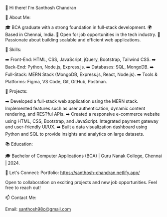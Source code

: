 👋 Hi there! I'm Santhosh Chandran


🌟 About Me:

🎓 BCA graduate with a strong foundation in full-stack development.
🌍 Based in Chennai, India.
💼 Open for job opportunities in the tech industry.
🧠 Passionate about building scalable and efficient web applications.


🔧 Skills:

➡️ Front-End: HTML, CSS, JavaScript, jQuery, Bootstrap, Tailwind CSS.
➡️ Back-End: Python, Node.js, Express.js.
➡️ Databases: SQL, MongoDB.
➡️ Full-Stack: MERN Stack (MongoDB, Express.js, React, Node.js).
➡️ Tools & Platforms: Figma, VS Code, Git, GitHub, Postman.


🚀 Projects:

➡️ Developed a full-stack web application using the MERN stack. Implemented features such as user authentication, dynamic content rendering, and RESTful APIs.
➡️ Created a responsive e-commerce website using HTML, CSS, Bootstrap, and JavaScript. Integrated payment gateway and user-friendly UI/UX.
➡️ Built a data visualization dashboard using Python and SQL to provide insights and analytics on large datasets.


📚 Education:

🎓 Bachelor of Computer Applications (BCA) | Guru Nanak College, Chennai | 2024.

💬 Let's Connect:
Portfolio: https://santhosh-chandran.netlify.app/

Open to collaboration on exciting projects and new job opportunities. Feel free to reach out!

📫 Contact Me:

Email: santhosh98c@gmail.com




